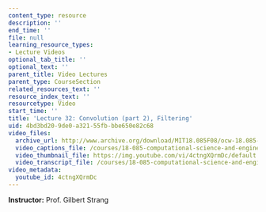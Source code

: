 ```yaml
---
content_type: resource
description: ''
end_time: ''
file: null
learning_resource_types:
- Lecture Videos
optional_tab_title: ''
optional_text: ''
parent_title: Video Lectures
parent_type: CourseSection
related_resources_text: ''
resource_index_text: ''
resourcetype: Video
start_time: ''
title: 'Lecture 32: Convolution (part 2), Filtering'
uid: 4bd3bd20-9de0-a321-55fb-bbe650e82c68
video_files:
  archive_url: http://www.archive.org/download/MIT18.085F08/ocw-18.085-f08-lec32_300k.mp4
  video_captions_file: /courses/18-085-computational-science-and-engineering-i-fall-2008/897e8c01765d5681acd3b8d9118aaea8_4ctngXQrmDc.vtt
  video_thumbnail_file: https://img.youtube.com/vi/4ctngXQrmDc/default.jpg
  video_transcript_file: /courses/18-085-computational-science-and-engineering-i-fall-2008/36c5f9ef82f89e4a6311e2bb4fbb6e41_4ctngXQrmDc.pdf
video_metadata:
  youtube_id: 4ctngXQrmDc
---
```


**Instructor:** Prof. Gilbert Strang